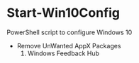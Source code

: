 # Start-Win10Config
PowerShell script to configure Windows 10

* Remove UnWanted AppX Packages
    1. Windows Feedback Hub
